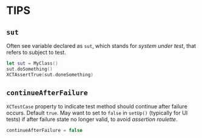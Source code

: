 # TIPS

## `sut`

Often see variable declared as `sut`, which stands for *system under test*, that refers to subject to test.

```swift
let sut = MyClass()
sut.doSomething()
XCTAssertTrue(sut.doneSomething)
```

## `continueAfterFailure`

`XCTestCase` property to indicate test method should continue after failure occurs. Default `true`. May want to set to `false` in `setUp()` (typically for UI tests) if after failure state no longer valid, to avoid *assertion roulette*.

```swift
continueAfterFailure = false
```
